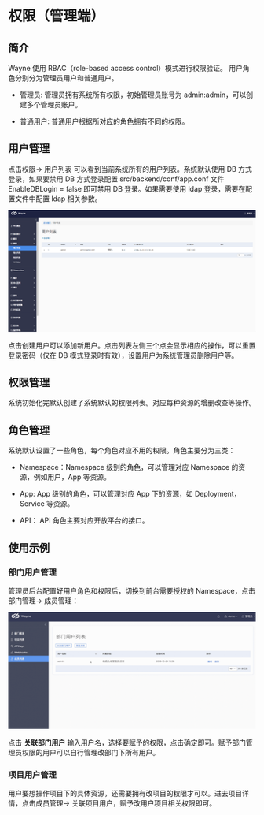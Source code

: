 # 权限（管理端）

## 简介

Wayne 使用 RBAC（role-based access control）模式进行权限验证。
用户角色分别分为管理员用户和普通用户。

- 管理员: 管理员拥有系统所有权限，初始管理员账号为 admin:admin，可以创建多个管理员账户。

- 普通用户: 普通用户根据所对应的角色拥有不同的权限。

## 用户管理

点击权限-> 用户列表 可以看到当前系统所有的用户列表。系统默认使用 DB 方式登录，如果要禁用 DB 方式登录配置 src/backend/conf/app.conf
文件 EnableDBLogin = false 即可禁用 DB 登录。如果需要使用 ldap 登录，需要在配置文件中配置 ldap 相关参数。

![](../images/permission.png?classes=border,shadow)

点击创建用户可以添加新用户。点击列表左侧三个点会显示相应的操作，可以重置登录密码（仅在 DB 模式登录时有效），设置用户为系统管理员删除用户等。

## 权限管理

系统初始化完默认创建了系统默认的权限列表。对应每种资源的增删改查等操作。

## 角色管理

系统默认设置了一些角色，每个角色对应不用的权限。角色主要分为三类：

- Namespace：Namespace 级别的角色，可以管理对应 Namespace 的资源，例如用户，App 等资源。

- App: App 级别的角色，可以管理对应 App 下的资源，如 Deployment，Service 等资源。

- API： API 角色主要对应开放平台的接口。

## 使用示例

### 部门用户管理
 
管理员后台配置好用户角色和权限后，切换到前台需要授权的 Namespace，点击部门管理-> 成员管理：

![](../images/namespace-permission.gif?classes=border,shadow)

点击 **关联部门用户** 输入用户名，选择要赋予的权限，点击确定即可。赋予部门管理员权限的用户可以自行管理改部门下所有用户。

### 项目用户管理

用户要想操作项目下的具体资源，还需要拥有改项目的权限才可以。进去项目详情，点击成员管理-> 关联项目用户，赋予改用户项目相关权限即可。

